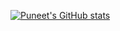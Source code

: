 [![Puneet's GitHub stats](https://github-readme-stats.vercel.app/api?username=puneetmatharu)](https://github.com/puneetmatharu/github-readme-stats)
